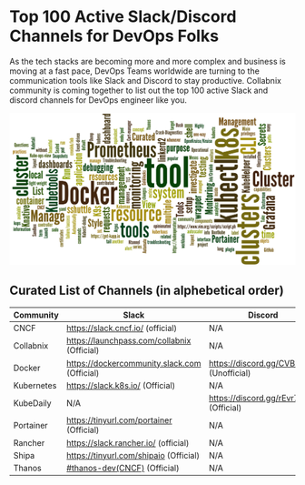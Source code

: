 # Top 100 Active Slack/Discord Channels for DevOps Folks

As the tech stacks are becoming more and more complex and business is moving at a fast pace, DevOps Teams worldwide are turning to the communication tools like Slack and Discord to stay productive. Collabnix community is coming together to list out the top 100 active Slack and discord channels for DevOps engineer like you.

![Worldle](Screenshot%202021-05-14%20at%2011.54.04%20AM.png)

## Curated List of Channels (in alphebetical order)

| Community  | Slack | Discord |
| ------------- | ------------- | ------------- | 
| CNCF | https://slack.cncf.io/ (official) | N/A |
| Collabnix | https://launchpass.com/collabnix (Official) | N/A |
| Docker   | https://dockercommunity.slack.com (Official)  | https://discord.gg/CVBzBtdY (Unofficial) |
| Kubernetes  | https://slack.k8s.io/ (Official)  | N/A |
| KubeDaily | N/A | https://discord.gg/rEvr7vq (Official) | 
| Portainer | https://tinyurl.com/portainer (Official) | N/A |
| Rancher | https://slack.rancher.io/ (official) | N/A |
| Shipa | https://tinyurl.com/shipaio (Official) | N/A |
| Thanos | [#thanos-dev(CNCF)](https://slack.cncf.io/) (Official) | N/A | 
